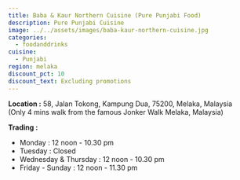 ```yaml
---
title: Baba & Kaur Northern Cuisine (Pure Punjabi Food)
description: Pure Punjabi Cuisine
image: ../../assets/images/baba-kaur-northern-cuisine.jpg
categories:
  - foodanddrinks
cuisine:
  - Punjabi
region: melaka
discount_pct: 10
discount_text: Excluding promotions
---
```


**Location :** 58, Jalan Tokong, Kampung Dua, 75200, Melaka, Malaysia\
(Only 4 mins walk from the famous Jonker Walk Melaka, Malaysia)

**Trading :**

- Monday : 12 noon - 10.30 pm
- Tuesday : Closed
- Wednesday & Thursday : 12 noon - 10.30 pm
- Friday - Sunday : 12 noon - 11.30 pm
